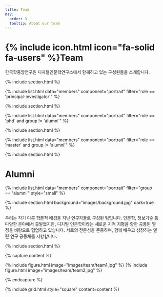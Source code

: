 ```yaml
---
title: Team
nav:
  order: 3
  tooltip: About our team
---
```


# {% include icon.html icon="fa-solid fa-users" %}Team

한국학중앙연구원 디지털인문학연구소에서 함께하고 있는 구성원들을 소개합니다.

{% include section.html %}

{% include list.html data="members" component="portrait" filter="role == 'principal-investigator'" %}

{% include section.html %}

{% include list.html data="members" component="portrait" filter="role == 'phd' and group != 'alumni'" %}

{% include section.html %}

{% include list.html data="members" component="portrait" filter="role == 'master' and group != 'alumni'" %}

{% include section.html %}

# Alumni

{% include list.html data="members" component="portrait" filter="group == 'alumni'" style="small" %}

{% include section.html background="images/background.jpg" dark=true %}

우리는 각기 다른 학문적 배경을 지닌 연구자들로 구성된 팀입니다. 인문학, 정보기술 등 다양한 분야에서 출발했지만, 디지털 인문학이라는 새로운 지적 지평을 향한 공통된 열정을 바탕으로 협업하고 있습니다. 서로의 전문성을 존중하며, 함께 배우고 성장하는 열린 연구 공동체를 지향합니다.

{% include section.html %}

{% capture content %}

{% include figure.html image="images/team/team1.jpg" %}
{% include figure.html image="images/team/team2.jpg" %}

{% endcapture %}

{% include grid.html style="square" content=content %}

